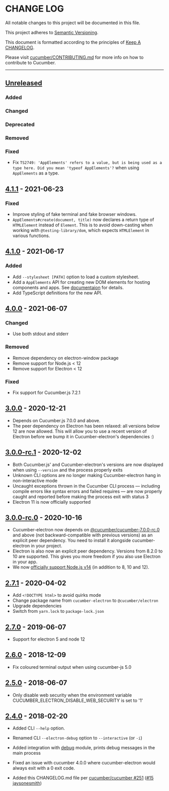 # CHANGE LOG

All notable changes to this project will be documented in this file.

This project adheres to [Semantic Versioning](http://semver.org).

This document is formatted according to the principles of [Keep A CHANGELOG](http://keepachangelog.com).

Please visit [cucumber/CONTRIBUTING.md](https://github.com/cucumber/cucumber/blob/master/CONTRIBUTING.md) for more info on how to contribute to Cucumber.

----
## [Unreleased]

### Added

### Changed

### Deprecated

### Removed

### Fixed

* Fix `TS2749: 'AppElements' refers to a value, but is being used as a type here. Did you mean 'typeof AppElements'?`
  when using `AppElements` as a type.

## [4.1.1] - 2021-06-23

### Fixed

* Improve styling of fake terminal and fake browser windows.
* `AppElements#create(document, title)` now declares a return type of `HTMLElement` instead of `Element`.
  This is to avoid down-casting when working with `@testing-library/dom`, which expects `HTMLElement` in
  various functions.

## [4.1.0] - 2021-06-17

### Added

* Add `--stylesheet [PATH]` option to load a custom stylesheet.
* Add a `AppElements` API for creating new DOM elements for hosting components and apps. See [documentaion](README.md#app-elements) for details. 
* Add TypeScript definitions for the new API.

## [4.0.0] - 2021-06-07

### Changed

* Use both stdout and stderr

### Removed

* Remove dependency on electron-window package
* Remove support for Node.js < 12
* Remove support for Electron < 12

### Fixed

* Fix support for Cucumber.js 7.2.1

## [3.0.0] - 2020-12-21

* Depends on Cucumber.js 7.0.0 and above.
* The peer dependency on Electron has been relaxed: all versions below 12 are now allowed. This will allow you to use a recent version of Electron before we bump it in Cucumber-electron's dependencies :)

## [3.0.0-rc.1] - 2020-12-02

* Both Cucumber.js' and Cucumber-electron's versions are now displayed when using `--version` and the process properly exits
* Unknown CLI options are no longer making Cucumber-electron hang in non-interactive mode
* Uncaught exceptions thrown in the Cucumber CLI process — including compile errors like syntax errors and failed requires — are now properly caught and reported before making the process exit with status 3
* Electron 11 is now officially supported

## [3.0.0-rc.0] - 2020-10-16

* Cucumber-electron now depends on [@cucumber/cucumber-7.0.0-rc.0](https://www.npmjs.com/package/@cucumber/cucumber) and above (not backward-compatible with previous versions) as an explicit peer dependency. You need to install it alongside cucumber-electron in your project.
* Electron is also now an explicit peer dependency. Versions from 8.2.0 to 10 are supported. This gives you more freedom if you also use Electron in your app.
* We now [officially support Node.js v14](https://github.com/cucumber/cucumber-electron/actions?query=workflow%3Abuild) (in addition to 8, 10 and 12).

## [2.7.1] - 2020-04-02

* Add `<!DOCTYPE html>` to avoid quirks mode
* Change package name from `cucumber-electron` to `@cucumber/electron`
* Upgrade dependencies
* Switch from `yarn.lock` to `package-lock.json`

## [2.7.0] - 2019-06-07

* Support for electron 5 and node 12

## [2.6.0] - 2018-12-09

* Fix coloured terminal output when using cucumber-js 5.0

## [2.5.0] - 2018-06-07

* Only disable web security when the environment variable CUCUMBER_ELECTRON_DISABLE_WEB_SECURITY is set to '1'

## [2.4.0] - 2018-02-20

* Added CLI `--help` option.

* Renamed CLI `--electron-debug` option to `--interactive` (or `-i`)

* Added integration with [debug](https://github.com/visionmedia/debug) module, prints debug messages in the main process

* Fixed an issue with cucumber 4.0.0 where cucumber-electron would always exit with a 0 exit code.

* Added this CHANGELOG.md file per [cucumber/cucumber #251](https://github.com/cucumber/cucumber/issues/251) ([#15](https://github.com/cucumber/cucumber-electron/pull/15) [jaysonesmith](https://github.com/jaysonesmith))

<!-- Releases -->
[Unreleased]:  https://github.com/cucumber/cucumber-electron/compare/v4.1.1...main
[4.1.1]:       https://github.com/cucumber/cucumber-electron/compare/v4.1.0...v4.1.1
[4.1.0]:       https://github.com/cucumber/cucumber-electron/compare/v4.0.0...v4.1.0
[4.0.0]:       https://github.com/cucumber/cucumber-electron/compare/v3.0.0...v4.0.0
[3.0.0]:       https://github.com/cucumber/cucumber-electron/compare/v3.0.0-rc.1...v3.0.0
[3.0.0-rc.1]:  https://github.com/cucumber/cucumber-electron/compare/v3.0.0-rc.0...v3.0.0-rc.1
[3.0.0-rc.0]:  https://github.com/cucumber/cucumber-electron/compare/v2.7.1...v3.0.0-rc.0
[2.7.1]:       https://github.com/cucumber/cucumber-electron/compare/v2.7.0...v2.7.1
[2.7.0]:       https://github.com/cucumber/cucumber-electron/compare/v2.6.0...v2.7.0
[2.6.0]:       https://github.com/cucumber/cucumber-electron/compare/v2.5.0...v2.6.0
[2.5.0]:       https://github.com/cucumber/cucumber-electron/compare/v2.4.0...v2.5.0
[2.4.0]:       https://github.com/cucumber/cucumber-electron/releases/tag/v2.4.0

<!-- Contributors -->
[artemave]:       https://github.com/artemave
[aslakhellesoy]:  https://github.com/aslakhellesoy
[jaysonesmith]:   https://github.com/jaysonesmith
[jbpros]:         https://github.com/jbpros
[joshski]:        https://github.com/joshski
[romaingweb]:     https://github.com/romaingweb
